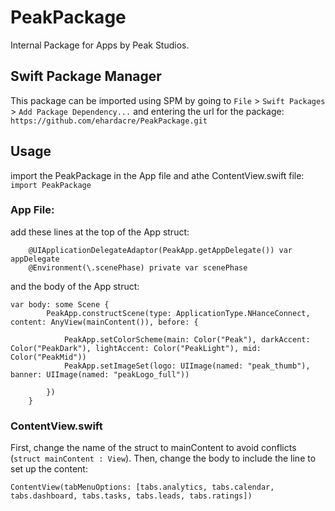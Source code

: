 # PeakPackage

Internal Package for Apps by Peak Studios.

## Swift Package Manager

This package can be imported using SPM by going to `File` > `Swift Packages` > `Add Package Dependency...` and entering the url for the package: `https://github.com/ehardacre/PeakPackage.git`

## Usage

import the PeakPackage in the App file and athe ContentView.swift file: `import PeakPackage`

### App File:

add these lines at the top of the App struct:
```
    @UIApplicationDelegateAdaptor(PeakApp.getAppDelegate()) var appDelegate
    @Environment(\.scenePhase) private var scenePhase
```

and the body of the App struct: 

```
var body: some Scene {
        PeakApp.constructScene(type: ApplicationType.NHanceConnect, content: AnyView(mainContent()), before: {
            
            PeakApp.setColorScheme(main: Color("Peak"), darkAccent: Color("PeakDark"), lightAccent: Color("PeakLight"), mid: Color("PeakMid"))
            PeakApp.setImageSet(logo: UIImage(named: "peak_thumb"), banner: UIImage(named: "peakLogo_full"))
            
        })
    }
```

### ContentView.swift

First, change the name of the struct to mainContent to avoid conflicts (`struct mainContent : View`). Then, change the body to include the line to set up the content: 

```
ContentView(tabMenuOptions: [tabs.analytics, tabs.calendar, tabs.dashboard, tabs.tasks, tabs.leads, tabs.ratings])
```



